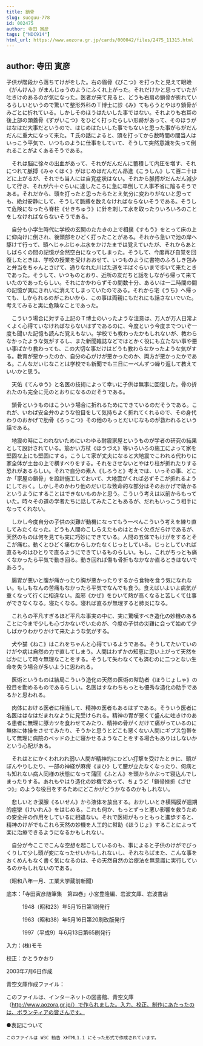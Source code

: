 ```yaml
---
title: 鎖骨
slug: suoguu-778
id: 002475
author: 寺田 寅彦
tags: ["NDC914"]
html_url: https://www.aozora.gr.jp/cards/000042/files/2475_11315.html
---
```


## author: 寺田 寅彦

子供が階段から落ちてけがをした。右の眉骨《びこつ》を打ったと見えて眼瞼《がんけん》がまんじゅうのようにふくれ上がった。それだけかと思っていたが吐きけのあるのが気になった。医者が来て見ると、どうも右肩の鎖骨が折れているらしいというので驚いて整形外科のＴ博士に診《み》てもらうとやはり鎖骨がみごとに折れている。しかしそのほうはたいした事ではない。それよりも右耳の後上部の頭蓋骨《ずがいこつ》をひどく打ったらしい形跡があって、そのほうがはなはだ大事だというので、はじめはたいした事でもないと思った事がらがだんだんに重大になって来た。Ｔ氏の話によると、頭を打ってから数時間の間当人はいっこう平気で、いつものように仕事をしていて、そうして突然意識を失って倒れることがよくあるそうである。

　それは脳に徐々の出血があって、それがだんだんに蓄積して内圧を増す、それにつれて脈搏《みゃくはく》がはじめはだんだん昂進《こうしん》して百二十ほどに上がるが、それでも当人には自覚症状はない。それから脈搏がだんだん減少して行き、それが六十ぐらいに達したころに急に卒倒して人事不省に陥るそうである。それだから、頭を打ったと思ったらたとえ気分に変わりがないと思っても、絶対安静にして、そうして脈搏を数えなければならないそうである。そうして危険になったら脊柱《せきちゅう》に針を刺して水を取ったりいろいろのことをしなければならないそうである。

　自分も小学生時代に学校の玄関のたたきの上で相撲《すもう》をとって床の上に仰向けに倒され、後頭部をひどく打ったことがある。それから急いで池の岸へ駆けて行って、頭へじゃぶじゃぶ水をかけたまでは覚えていたが、それからあとしばらくの間の記憶が全然空白になってしまった。そうして、今度再び自覚を回復したときは、学校の授業を受けおおせて、いつものように書物のふろしき包みと弁当をちゃんとさげて、通りなれた川ばた道を半ばぐらいまで歩いて来たときであった。そうして、いつものとおり、近所の友だちと話をしながら帰って来ていたのであったらしい。それにかかわらずその間数十分、あるいは一二時間の間の記憶が実にきれいに消えてしまっていたのである。それから宅《うち》へ帰っても、しかられるのがこわいから、この事は両親にもだれにも話さないでいた。考えてみると実に危険なことであった。

　こういう場合に対する上記のＴ博士のいったような注意は、万人が万人日常よくよく心得ていなければならないはずであるのに、今度という今度までついぞ一度も聞いた記憶も読んだ覚えもない。学校でも教わったかもしれないが、教わらなかったような気がするし、また新聞雑誌などではとかく役にも立たない事や悪い事ばかり教わっても、この大切な事だけはどうも教わらなかったような気がする。教育が悪かったのか、自分の心がけが悪かったのか、両方が悪かったかである。こんなだいじなことは学校でも新聞でも三日に一ぺんずつ繰り返して教えていいかと思う。

　天佑《てんゆう》と名医の技術によって幸いに子供は無事に回復した。骨の折れたのも完全に元のとおりになるのだそうである。

　鎖骨というものはこういう場合に折れるためにできているのだそうである。これが、いわば安全弁のような役目をして気持ちよく折れてくれるので、その身代わりのおかげで肋骨《ろっこつ》その他のもっとだいじなものが救われるという話である。

　地震の時にこわれないためにいわゆる耐震家屋というものが学者の研究の結果として設計されている。筋かい方杖《ほうづえ》等いろいろの施工によって家を堅固な上にも堅固にする。こうして家が丈夫になると大地震でこわれる代わりに家全体が土台の上で横すべりをする。それをさせないとやはり柱が折れたりする恐れがあるらしい。それで自分の素人《しろうと》考えでは、いっその事、どこか「家屋の鎖骨」を設計施工しておいて、大地震がくれば必ずそこが折れるようにしておく。しかしそのかわり他のだいじな致命的な部分はそのおかげで助かるというようにすることはできないものかと思う。こういう考えは以前からもっていた。時々その道の学者たちに話してみたこともあるが、だれもいっこう相手になってくれない。

　しかし今度自分の子供の災難が動機になってもう一ぺんこういう考えを練り直してみたくなった。どうも人間のこしらえたものはとかく欠点だらけであるが、天然のものは何を見ても実に巧妙にできている。人間の五体でもけがをするとそこが痛む。動くとひどく痛むからしかたなくじっとしている。じっとしていれば直るものはひとりで直るようにできているものらしい。もし、これがちっとも痛くなかったら平気で動き回る。動き回れば傷も骨折もなかなか直るときはないであろう。

　腸胃が悪いと腹が痛かったり胸が悪かったりするから食物を食う気になれない。もしもなんの苦痛もなかったら平気でなんでも食う。食えばいよいよ病気が重くなって行くに相違ない。風邪《かぜ》をひいて熱が高くなると苦しくて仕事ができなくなる。寝たくなる。寝れば直るが無理すると肺炎になる。

　これらの平凡すぎるほど平凡な事実の中に、実に驚嘆すべき造化の妙機のあることに今まで少しも心づかないでいたのが、今度の子供の災難に会って始めて少しばかりわかりかけて来たような気がする。

　犬や猫《ねこ》はこれをちゃんと心得ているようである。そうしてたいていのけがや病は自然の力で直してしまう。人間はわずかの知恵に思い上がって天然をばかにして時々無理なことをする。そうして失わなくても済むのに二つとない生命を失う場合が多いように思われる。

　医術というものは結局こういう造化の天然の医術の幇助者《ほうじょしゃ》の役目を勤めるものであるらしい。名医はすなわちもっとも優秀な造化の助手であるかと思われる。

　肉体における医者に相当して、精神の医者もあるはずである。そういう医者に名医ははなはだまれなように見受けられる。精神の胃が悪くて盛んに吐きけのある患者に無理に豚カツを食わせてみたり、精神の骨がくだけて痛がっているのに無体に体操をさせてみたり、そうかと思うとどこも悪くない人間にギプス包帯をして無理に病院のベッドの上に寝かせるようなことをする場合もありはしないかという心配がある。

　それはとにかくわれわれ弱い人間が精神的にひどい打撃を受けたときに、頭がぼんやりしたり、一部の神経が麻痺《まひ》して腰が立たなくなったり、何病とも知れない病人同様の状態になって蒲団《ふとん》を頭からかぶって寝込んでしまったりする。あれもやはり造化の妙機であって、ちょうど「鎖骨挫折《ざせつ》」のような役目をするためにどこかがどうかなるのかもしれない。

　悲しいとき涙腺《るいせん》から液体を放出する。おかしいとき横隔膜が週期的痙攣《けいれん》をはじめる。これも何か、もっとずっと悪い影響を救うための安全弁の作用をしているに相違ない。それで医術がもっともっと進歩すると、精神のけがでもこれら天然の妙機を人工的に幇助《ほうじょ》することによって楽に治療できるようになるかもしれない。

　自分が今ここでこんな空想を起こしているのも、事によると子供のけがでびっくりして少し頭が変になったせいかもしれないし、それならばまた、こんな事をおくめんもなく書く気になるのは、その天然自然の治療法を無意識に実行しているのかもしれないのである。

（昭和八年一月、工業大学蔵前新聞）













底本：「寺田寅彦随筆集　第四巻」小宮豊隆編、岩波文庫、岩波書店


　　　1948（昭和23）年5月15日第1刷発行

　　　1963（昭和38）年5月16日第20刷改版発行

　　　1997（平成9）年6月13日第65刷発行

入力：(株)モモ

校正：かとうかおり

2003年7月6日作成

青空文庫作成ファイル：

このファイルは、インターネットの図書館、青空文庫（http://www.aozora.gr.jp/）で作られました。入力、校正、制作にあたったのは、ボランティアの皆さんです。











●表記について


	このファイルは W3C 勧告 XHTML1.1 にそった形式で作成されています。